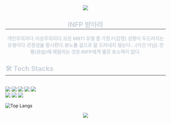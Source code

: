 <div align= "center">
    <img src="https://capsule-render.vercel.app/api?type=cylinder&color=000000&height=120&text=I%20can%20do%20&itanimation=scaleIn&fontColor=ffffff&fontSize=90" />
    </div>
    

<div align= "center"> 
    <h2 style="border-bottom: 1px solid #21262d; color: #c9d1d9;"> INFP 받아라 </h2>  
    <div style="font-weight: 700; font-size: 15px; text-align: center; color: #c9d1d9;"> 개인주의자다.</li></li>이상주의자다.</li></li>모든 MBTI 유형 중 가장 F(감정) 성향이 두드러지는 유형이다.</li></li>진정성을 중시한다.</li></li>분노를 겉으로 잘 드러내지 않는다...(이건 아님).</li></li>전통(관습)에 매달리는 것은 INFP에게 별로 호소력이 없다. </div> 
    </div>
    
    
<div style="text-align: left;">
    <h2 style="border-bottom: 1px solid #21262d; color: #c9d1d9;"> 🛠️ Tech Stacks </h2> <br> 
    <div style="margin: ; text-align: left;" "text-align: left;"> <img src="https://img.shields.io/badge/Figma-F24E1E?style=social&logo=Figma&logoColor=white">
          <img src="https://img.shields.io/badge/Java-007396?style=social&logo=Java&logoColor=white">
          <img src="https://img.shields.io/badge/Javascript-F7DF1E?style=social&logo=Javascript&logoColor=white">
          <img src="https://img.shields.io/badge/MySQL-4479A1?style=social&logo=MySQL&logoColor=white">
          <img src="https://img.shields.io/badge/Python-3776AB?style=social&logo=Python&logoColor=white">
          <br/><img src="https://img.shields.io/badge/React-61DAFB?style=social&logo=React&logoColor=white">
          <img src="https://img.shields.io/badge/Github-181717?style=social&logo=Github&logoColor=white">
          <img src="https://img.shields.io/badge/Notion-000000?style=social&logo=Notion&logoColor=white">
          </div>
    </div>
    
    
![Top Langs](https://github-readme-stats.vercel.app/api/top-langs/?username=anuraghazra&langs_count=8)


<div align= "center">
    <img src="https://capsule-render.vercel.app/api?type=cylinder&color=ffffff&height=120&text=그럼%20이만&animation=blinking&fontColor=000000&fontSize=90" />
    </div>
    
